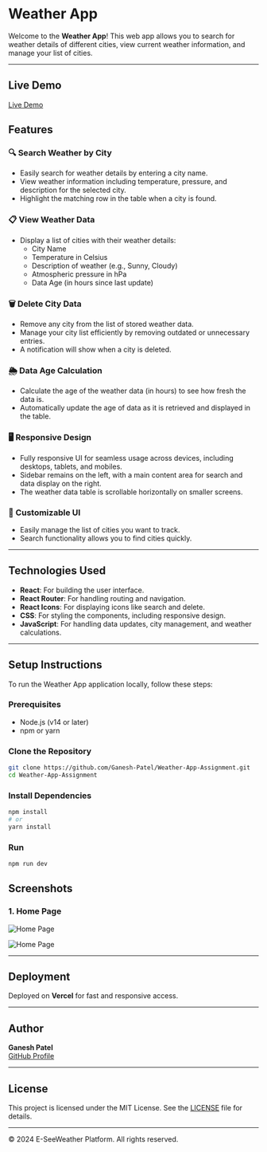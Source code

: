 # Weather App

Welcome to the **Weather App**! This web app allows you to search for weather details of different cities, view current weather information, and manage your list of cities.

---

## Live Demo  
[Live Demo](https://weather-app-assignment-ruby.vercel.app/)  

## Features

### 🔍 Search Weather by City
- Easily search for weather details by entering a city name.
- View weather information including temperature, pressure, and description for the selected city.
- Highlight the matching row in the table when a city is found.

### 📋 View Weather Data
- Display a list of cities with their weather details:
  - City Name
  - Temperature in Celsius
  - Description of weather (e.g., Sunny, Cloudy)
  - Atmospheric pressure in hPa
  - Data Age (in hours since last update)

### 🗑️ Delete City Data
- Remove any city from the list of stored weather data.
- Manage your city list efficiently by removing outdated or unnecessary entries.
- A notification will show when a city is deleted.

### 🌦️ Data Age Calculation
- Calculate the age of the weather data (in hours) to see how fresh the data is.
- Automatically update the age of data as it is retrieved and displayed in the table.

### 🖥️ Responsive Design
- Fully responsive UI for seamless usage across devices, including desktops, tablets, and mobiles.
- Sidebar remains on the left, with a main content area for search and data display on the right.
- The weather data table is scrollable horizontally on smaller screens.

### 🎨 Customizable UI
- Easily manage the list of cities you want to track.
- Search functionality allows you to find cities quickly.

---

## Technologies Used

- **React**: For building the user interface.
- **React Router**: For handling routing and navigation.
- **React Icons**: For displaying icons like search and delete.
- **CSS**: For styling the components, including responsive design.
- **JavaScript**: For handling data updates, city management, and weather calculations.

---


## Setup Instructions

To run the Weather App application locally, follow these steps:

### Prerequisites

- Node.js (v14 or later)
- npm or yarn

### Clone the Repository

```bash
git clone https://github.com/Ganesh-Patel/Weather-App-Assignment.git
cd Weather-App-Assignment
```
### Install Dependencies
```bash
npm install
# or
yarn install
```

### Run
```bash
npm run dev
```

## Screenshots  


### 1. Home Page  


![Home Page](https://github.com/user-attachments/assets/fcb9a07f-37dc-4ff0-82d0-0afe412b4002)  

![Home Page](https://github.com/user-attachments/assets/a70943a5-a0e7-4a14-9719-1f751c4c7ffd)  


---

## Deployment  

 Deployed on **Vercel** for fast and responsive access.  

---

## Author  

**Ganesh Patel**  
[GitHub Profile](https://github.com/Ganesh-Patel)  

---

## License  

This project is licensed under the MIT License. See the [LICENSE](LICENSE) file for details.  

---

© 2024 E-SeeWeather Platform. All rights reserved.  